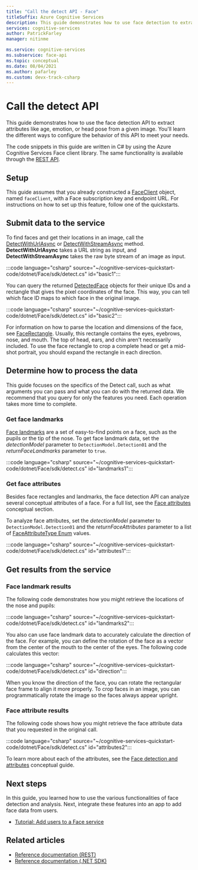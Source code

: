 ```yaml
---
title: "Call the detect API - Face"
titleSuffix: Azure Cognitive Services
description: This guide demonstrates how to use face detection to extract attributes like age, emotion, or head pose from a given image.
services: cognitive-services
author: PatrickFarley
manager: nitinme

ms.service: cognitive-services
ms.subservice: face-api
ms.topic: conceptual
ms.date: 08/04/2021
ms.author: pafarley
ms.custom: devx-track-csharp
---
```


# Call the detect API

This guide demonstrates how to use the face detection API to extract attributes like age, emotion, or head pose from a given image. You'll learn the different ways to configure the behavior of this API to meet your needs.

The code snippets in this guide are written in C# by using the Azure Cognitive Services Face client library. The same functionality is available through the [REST API](https://westus.dev.cognitive.microsoft.com/docs/services/563879b61984550e40cbbe8d/operations/563879b61984550f30395236).


## Setup

This guide assumes that you already constructed a [FaceClient](/dotnet/api/microsoft.azure.cognitiveservices.vision.face.faceclient) object, named `faceClient`, with a Face subscription key and endpoint URL. For instructions on how to set up this feature, follow one of the quickstarts.

## Submit data to the service

To find faces and get their locations in an image, call the [DetectWithUrlAsync](/dotnet/api/microsoft.azure.cognitiveservices.vision.face.faceoperationsextensions.detectwithurlasync) or [DetectWithStreamAsync](/dotnet/api/microsoft.azure.cognitiveservices.vision.face.faceoperationsextensions.detectwithstreamasync) method. **DetectWithUrlAsync** takes a URL string as input, and **DetectWithStreamAsync** takes the raw byte stream of an image as input.

:::code language="csharp" source="~/cognitive-services-quickstart-code/dotnet/Face/sdk/detect.cs" id="basic1":::

You can query the returned [DetectedFace](/dotnet/api/microsoft.azure.cognitiveservices.vision.face.models.detectedface) objects for their unique IDs and a rectangle that gives the pixel coordinates of the face. This way, you can tell which face ID maps to which face in the original image.

:::code language="csharp" source="~/cognitive-services-quickstart-code/dotnet/Face/sdk/detect.cs" id="basic2":::

For information on how to parse the location and dimensions of the face, see [FaceRectangle](/dotnet/api/microsoft.azure.cognitiveservices.vision.face.models.facerectangle). Usually, this rectangle contains the eyes, eyebrows, nose, and mouth. The top of head, ears, and chin aren't necessarily included. To use the face rectangle to crop a complete head or get a mid-shot portrait, you should expand the rectangle in each direction.

## Determine how to process the data

This guide focuses on the specifics of the Detect call, such as what arguments you can pass and what you can do with the returned data. We recommend that you query for only the features you need. Each operation takes more time to complete.

### Get face landmarks

[Face landmarks](../concepts/face-detection.md#face-landmarks) are a set of easy-to-find points on a face, such as the pupils or the tip of the nose. To get face landmark data, set the _detectionModel_ parameter to `DetectionModel.Detection01` and the _returnFaceLandmarks_ parameter to `true`.

:::code language="csharp" source="~/cognitive-services-quickstart-code/dotnet/Face/sdk/detect.cs" id="landmarks1":::

### Get face attributes

Besides face rectangles and landmarks, the face detection API can analyze several conceptual attributes of a face. For a full list, see the [Face attributes](../concepts/face-detection.md#attributes) conceptual section.

To analyze face attributes, set the _detectionModel_ parameter to `DetectionModel.Detection01` and the _returnFaceAttributes_ parameter to a list of [FaceAttributeType Enum](/dotnet/api/microsoft.azure.cognitiveservices.vision.face.models.faceattributetype) values.

:::code language="csharp" source="~/cognitive-services-quickstart-code/dotnet/Face/sdk/detect.cs" id="attributes1":::


## Get results from the service

### Face landmark results

The following code demonstrates how you might retrieve the locations of the nose and pupils:

:::code language="csharp" source="~/cognitive-services-quickstart-code/dotnet/Face/sdk/detect.cs" id="landmarks2":::

You also can use face landmark data to accurately calculate the direction of the face. For example, you can define the rotation of the face as a vector from the center of the mouth to the center of the eyes. The following code calculates this vector:

:::code language="csharp" source="~/cognitive-services-quickstart-code/dotnet/Face/sdk/detect.cs" id="direction":::

When you know the direction of the face, you can rotate the rectangular face frame to align it more properly. To crop faces in an image, you can programmatically rotate the image so the faces always appear upright.


### Face attribute results

The following code shows how you might retrieve the face attribute data that you requested in the original call.

:::code language="csharp" source="~/cognitive-services-quickstart-code/dotnet/Face/sdk/detect.cs" id="attributes2":::

To learn more about each of the attributes, see the [Face detection and attributes](../concepts/face-detection.md) conceptual guide.

## Next steps

In this guide, you learned how to use the various functionalities of face detection and analysis. Next, integrate these features into an app to add face data from users.

- [Tutorial: Add users to a Face service](../enrollment-overview.md)

## Related articles

- [Reference documentation (REST)](https://westus.dev.cognitive.microsoft.com/docs/services/563879b61984550e40cbbe8d/operations/563879b61984550f30395236)
- [Reference documentation (.NET SDK)](/dotnet/api/overview/azure/cognitiveservices/face-readme)
